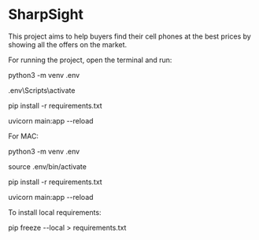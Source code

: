# SharpSight
This project aims to help buyers find their cell phones at the best prices by showing all the offers on the market.

For running the project, open the terminal and run:

  python3 -m venv .env
  
  .env\Scripts\activate
  
  pip install -r requirements.txt 
  
  uvicorn main:app --reload


For MAC:

python3 -m venv .env

source .env/bin/activate

pip install -r requirements.txt

uvicorn main:app --reload

To install local requirements:

pip freeze --local > requirements.txt 
